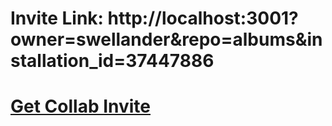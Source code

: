 # Invite Link: http://localhost:3001?owner=swellander&repo=albums&installation_id=37447886

# [Get Collab Invite](http://localhost:3000?owner=swellander&repo=albums&installation_id=37447886)